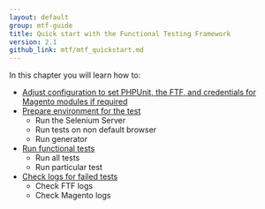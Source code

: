 ```yaml
---
layout: default
group: mtf-guide
title: Quick start with the Functional Testing Framework
version: 2.1
github_link: mtf/mtf_quickstart.md
---
```


In this chapter you will learn how to:

- <a href="{{page.baseurl}}/mtf/mtf_quickstart/mtf_quickstart_config.html">Adjust configuration to set PHPUnit, the FTF, and credentials for Magento modules if required</a>
- <a href="{{page.baseurl}}/mtf/mtf_quickstart/mtf_quickstart_environment.html">Prepare environment for the test</a>
  - Run the Selenium Server
  - Run tests on non default browser
  - Run generator
- <a href="{{page.baseurl}}/mtf/mtf_quickstart/mtf_quickstart_runtest.html">Run functional tests</a>
  - Run all tests
  - Run particular test
- <a href="{{page.baseurl}}/mtf/mtf_quickstart/mtf_quickstart_logs.html">Check logs for failed tests</a>
  - Check FTF logs
  - Check Magento logs
